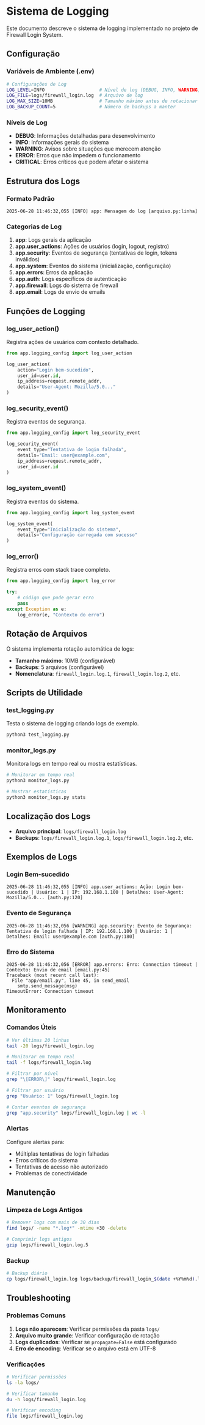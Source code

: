 # Sistema de Logging

Este documento descreve o sistema de logging implementado no projeto de Firewall Login System.

## Configuração

### Variáveis de Ambiente (.env)

```bash
# Configurações de Log
LOG_LEVEL=INFO                    # Nível de log (DEBUG, INFO, WARNING, ERROR)
LOG_FILE=logs/firewall_login.log  # Arquivo de log
LOG_MAX_SIZE=10MB                 # Tamanho máximo antes de rotacionar
LOG_BACKUP_COUNT=5                # Número de backups a manter
```

### Níveis de Log

- **DEBUG**: Informações detalhadas para desenvolvimento
- **INFO**: Informações gerais do sistema
- **WARNING**: Avisos sobre situações que merecem atenção
- **ERROR**: Erros que não impedem o funcionamento
- **CRITICAL**: Erros críticos que podem afetar o sistema

## Estrutura dos Logs

### Formato Padrão

```
2025-06-28 11:46:32,055 [INFO] app: Mensagem do log [arquivo.py:linha]
```

### Categorias de Log

1. **app**: Logs gerais da aplicação
2. **app.user_actions**: Ações de usuários (login, logout, registro)
3. **app.security**: Eventos de segurança (tentativas de login, tokens inválidos)
4. **app.system**: Eventos do sistema (inicialização, configuração)
5. **app.errors**: Erros da aplicação
6. **app.auth**: Logs específicos de autenticação
7. **app.firewall**: Logs do sistema de firewall
8. **app.email**: Logs de envio de emails

## Funções de Logging

### log_user_action()
Registra ações de usuários com contexto detalhado.

```python
from app.logging_config import log_user_action

log_user_action(
    action="Login bem-sucedido",
    user_id=user.id,
    ip_address=request.remote_addr,
    details="User-Agent: Mozilla/5.0..."
)
```

### log_security_event()
Registra eventos de segurança.

```python
from app.logging_config import log_security_event

log_security_event(
    event_type="Tentativa de login falhada",
    details="Email: user@example.com",
    ip_address=request.remote_addr,
    user_id=user.id
)
```

### log_system_event()
Registra eventos do sistema.

```python
from app.logging_config import log_system_event

log_system_event(
    event_type="Inicialização do sistema",
    details="Configuração carregada com sucesso"
)
```

### log_error()
Registra erros com stack trace completo.

```python
from app.logging_config import log_error

try:
    # código que pode gerar erro
    pass
except Exception as e:
    log_error(e, "Contexto do erro")
```

## Rotação de Arquivos

O sistema implementa rotação automática de logs:

- **Tamanho máximo**: 10MB (configurável)
- **Backups**: 5 arquivos (configurável)
- **Nomenclatura**: `firewall_login.log.1`, `firewall_login.log.2`, etc.

## Scripts de Utilidade

### test_logging.py
Testa o sistema de logging criando logs de exemplo.

```bash
python3 test_logging.py
```

### monitor_logs.py
Monitora logs em tempo real ou mostra estatísticas.

```bash
# Monitorar em tempo real
python3 monitor_logs.py

# Mostrar estatísticas
python3 monitor_logs.py stats
```

## Localização dos Logs

- **Arquivo principal**: `logs/firewall_login.log`
- **Backups**: `logs/firewall_login.log.1`, `logs/firewall_login.log.2`, etc.

## Exemplos de Logs

### Login Bem-sucedido
```
2025-06-28 11:46:32,055 [INFO] app.user_actions: Ação: Login bem-sucedido | Usuário: 1 | IP: 192.168.1.100 | Detalhes: User-Agent: Mozilla/5.0... [auth.py:120]
```

### Evento de Segurança
```
2025-06-28 11:46:32,056 [WARNING] app.security: Evento de Segurança: Tentativa de login falhada | IP: 192.168.1.100 | Usuário: 1 | Detalhes: Email: user@example.com [auth.py:180]
```

### Erro do Sistema
```
2025-06-28 11:46:32,056 [ERROR] app.errors: Erro: Connection timeout | Contexto: Envio de email [email.py:45]
Traceback (most recent call last):
  File "app/email.py", line 45, in send_email
    smtp.send_message(msg)
TimeoutError: Connection timeout
```

## Monitoramento

### Comandos Úteis

```bash
# Ver últimas 20 linhas
tail -20 logs/firewall_login.log

# Monitorar em tempo real
tail -f logs/firewall_login.log

# Filtrar por nível
grep "\[ERROR\]" logs/firewall_login.log

# Filtrar por usuário
grep "Usuário: 1" logs/firewall_login.log

# Contar eventos de segurança
grep "app.security" logs/firewall_login.log | wc -l
```

### Alertas

Configure alertas para:
- Múltiplas tentativas de login falhadas
- Erros críticos do sistema
- Tentativas de acesso não autorizado
- Problemas de conectividade

## Manutenção

### Limpeza de Logs Antigos

```bash
# Remover logs com mais de 30 dias
find logs/ -name "*.log*" -mtime +30 -delete

# Comprimir logs antigos
gzip logs/firewall_login.log.5
```

### Backup

```bash
# Backup diário
cp logs/firewall_login.log logs/backup/firewall_login_$(date +%Y%m%d).log
```

## Troubleshooting

### Problemas Comuns

1. **Logs não aparecem**: Verificar permissões da pasta `logs/`
2. **Arquivo muito grande**: Verificar configuração de rotação
3. **Logs duplicados**: Verificar se `propagate=False` está configurado
4. **Erro de encoding**: Verificar se o arquivo está em UTF-8

### Verificações

```bash
# Verificar permissões
ls -la logs/

# Verificar tamanho
du -h logs/firewall_login.log

# Verificar encoding
file logs/firewall_login.log
``` 